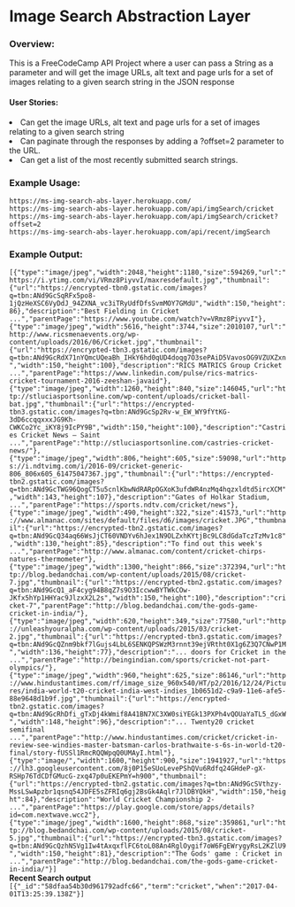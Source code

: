<h1>Image Search Abstraction Layer</h1>
<h3>Overview:</h3>
<p> This is a FreeCodeCamp API Project where a user can pass a String as a parameter and will  get the image URLs, alt text and page urls for a set of images relating to a given search string in the JSON response</p>
<h4>User Stories:</h4>
    <li>Can get the image URLs, alt text and page urls for a set of images relating to a given search string</li>
    <li>Can paginate through the responses by adding a ?offset=2 parameter to the URL.</li>
    <li>Can get a list of the most recently submitted search strings.</li>
<h3>Example Usage:</h3>
<code>https://ms-img-search-abs-layer.herokuapp.com/</code> <br>
<code>https://ms-img-search-abs-layer.herokuapp.com/api/imgSearch/cricket</code> <br>
<code>https://ms-img-search-abs-layer.herokuapp.com/api/imgSearch/cricket?offset=2</code> <br>
<code>https://ms-img-search-abs-layer.herokuapp.com/api/recent/imgSearch</code> <br>
<h3>Example Output:</h3>
<code>[{"type":"image/jpeg","width":2048,"height":1180,"size":594269,"url":"https://i.ytimg.com/vi/VRmz8PiyvvI/maxresdefault.jpg","thumbnail":{"url":"https://encrypted-tbn0.gstatic.com/images?q=tbn:ANd9GcSqRFx5po8-1jQzHeXSC6VyDdJ_94ZXNA_vc3iTRyUdfDfsSvmMOY7GMdU","width":150,"height":86},"description":"Best Fielding in Cricket ...","parentPage":"https://www.youtube.com/watch?v=VRmz8PiyvvI"},{"type":"image/jpeg","width":5616,"height":3744,"size":2010107,"url":"http://www.ricsmenaevents.org/wp-content/uploads/2016/06/Cricket.jpg","thumbnail":{"url":"https://encrypted-tbn3.gstatic.com/images?q=tbn:ANd9GcRdX71nYQmcUQeaBh_IHkY6hd0qUD4doqg7O3sePAiD5VavosOG9VZUXZxn","width":150,"height":100},"description":"RICS MATRICS Group Cricket ...","parentPage":"https://www.linkedin.com/pulse/rics-matrics-cricket-tournament-2016-zeeshan-javaid"},{"type":"image/jpeg","width":1260,"height":840,"size":146045,"url":"http://stluciasportsonline.com/wp-content/uploads/cricket-ball-bat.jpg","thumbnail":{"url":"https://encrypted-tbn3.gstatic.com/images?q=tbn:ANd9GcSp2Rv-w_EW_WY9fYtKG-3dD6ccqqxxxJG9Kh-CWKCo2Yc_iKY8j9IcPY9B","width":150,"height":100},"description":"Castries Cricket News – Saint ...","parentPage":"http://stluciasportsonline.com/castries-cricket-news/"},{"type":"image/jpeg","width":806,"height":605,"size":59098,"url":"https://i.ndtvimg.com/i/2016-09/cricket-generic-806_806x605_61475047367.jpg","thumbnail":{"url":"https://encrypted-tbn2.gstatic.com/images?q=tbn:ANd9GcTWG96QogCT5u5cnlKbwNdRARpOGXoK3ufdWR4nzMq4hqzxldtd5ircXCM","width":143,"height":107},"description":"Gates of Holkar Stadium, ...","parentPage":"https://sports.ndtv.com/cricket/news"},{"type":"image/jpeg","width":490,"height":322,"size":41573,"url":"http://www.almanac.com/sites/default/files/d6/images/cricket.JPG","thumbnail":{"url":"https://encrypted-tbn2.gstatic.com/images?q=tbn:ANd9GcQ34aq66WsJjCT60VNDYv6hJex1N9OLZxhKYtjBc9LC8dGdaTczTzMv1c8","width":130,"height":85},"description":"To find out this week's ...","parentPage":"http://www.almanac.com/content/cricket-chirps-natures-thermometer"},{"type":"image/jpeg","width":1300,"height":866,"size":372394,"url":"http://blog.bedandchai.com/wp-content/uploads/2015/08/cricket-7.jpg","thumbnail":{"url":"https://encrypted-tbn2.gstatic.com/images?q=tbn:ANd9GcQ1_aF4cyg94B8qZ7s9O3IccwwBYTWkCOw-JKfx5hYp1HHYac9JlzxX2L2s","width":150,"height":100},"description":"cricket-7","parentPage":"http://blog.bedandchai.com/the-gods-game-cricket-in-india/"},{"type":"image/jpeg","width":620,"height":349,"size":77580,"url":"http://unleashyouralpha.com/wp-content/uploads/2015/03/cricket-2.jpg","thumbnail":{"url":"https://encrypted-tbn3.gstatic.com/images?q=tbn:ANd9GcQZnm9bkf7lGujs4LbL6SENKQPSWzM3rnnt39ejVRtht0X1g6Z3Q7CNwP1M","width":136,"height":77},"description":"... doors for Cricket in the ...","parentPage":"http://beingindian.com/sports/cricket-not-part-olympics/"},{"type":"image/jpeg","width":960,"height":625,"size":86146,"url":"http://www.hindustantimes.com/rf/image_size_960x540/HT/p2/2016/12/24/Pictures/india-world-t20-cricket-india-west-indies_1b0651d2-c9a9-11e6-afe5-88e9648d1b9f.jpg","thumbnail":{"url":"https://encrypted-tbn2.gstatic.com/images?q=tbn:ANd9GcRhDfi_gTxDj4kWmif8A41BN7XC3XW0siYEGk13PXPh4vQOUaYaTL5_dGxW","width":148,"height":96},"description":"... Twenty20 cricket semifinal ...","parentPage":"http://www.hindustantimes.com/cricket/cricket-in-review-see-windies-master-batsman-carlos-brathwaite-s-6s-in-world-t20-final/story-fUSSl1RmcRQQWpqQ0UMAyI.html"},{"type":"image/","width":1600,"height":900,"size":1941927,"url":"https://lh3.googleusercontent.com/8j0P15eSUoLevePShQVu6Rdfq24GHdeP-gX-RSHp76TdCDfGMucG-zxq47p0uEKEPmY=h900","thumbnail":{"url":"https://encrypted-tbn2.gstatic.com/images?q=tbn:ANd9GcSVthzy-MssLSwApzbr1qsnq54JDFE5sZFRIq6gj2BsGk4Aqlr7JlDBYQkH","width":150,"height":84},"description":"World Cricket Championship 2- ...","parentPage":"https://play.google.com/store/apps/details?id=com.nextwave.wcc2"},{"type":"image/jpeg","width":1600,"height":868,"size":359861,"url":"http://blog.bedandchai.com/wp-content/uploads/2015/08/cricket-5.jpg","thumbnail":{"url":"https://encrypted-tbn3.gstatic.com/images?q=tbn:ANd9GcQzhNSVg1Iw4tAxqxflFC6toL08An4RglOygif7oW6FgEWrygyRsL2KZlU9","width":150,"height":81},"description":"The Gods' game : Cricket in ...","parentPage":"http://blog.bedandchai.com/the-gods-game-cricket-in-india/"}]</code>
<br><b>Recent Search output</b><br>
<code>[{"_id":"58dfaa54b30d961792adfc66","term":"cricket","when":"2017-04-01T13:25:39.138Z"}]</code><br><br>
        
